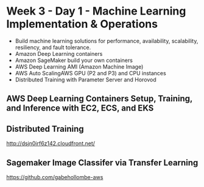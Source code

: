 # Week 3 - Day 1 - Machine Learning Implementation & Operations
- Build machine learning solutions for performance, availability, scalability, resiliency, and fault tolerance.
- Amazon Deep Learning containers
- Amazon SageMaker build your own containers
- AWS Deep Learning AMI (Amazon Machine Image)
- AWS Auto ScalingAWS GPU (P2 and P3) and CPU instances
- Distributed Training with Parameter Server and Horovod

## AWS Deep Learning Containers Setup, Training, and Inference with EC2, ECS, and EKS

## Distributed Training
http://dsjn0irf6z142.cloudfront.net/

## Sagemaker Image Classifer via Transfer Learning
https://github.com/gabehollombe-aws

